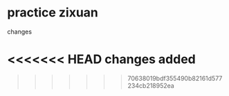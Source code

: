 # practice zixuan

changes

<<<<<<< HEAD
changes added
=======
>>>>>>> 70638019bdf355490b82161d577234cb218952ea
